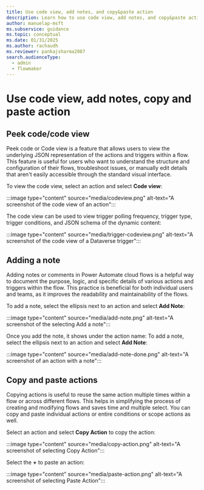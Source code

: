 ```yaml
---
title: Use code view, add notes, and copy&paste action
description: Learn how to use code view, add notes, and copy&paste action
author: manuelap-msft
ms.subservice: guidance
ms.topic: conceptual
ms.date: 01/31/2025
ms.author: rachaudh
ms.reviewer: pankajsharma2087
search.audienceType: 
  - admin
  - flowmaker
---
```


# Use code view, add notes, copy and paste action

## Peek code/code view

Peek code or Code view is a feature that allows users to view the underlying JSON representation of the actions and triggers within a flow. This feature is useful for users who want to understand the structure and configuration of their flows, troubleshoot issues, or manually edit details that aren't easily accessible through the standard visual interface. 

To view the code view, select an action and select **Code view**:

:::image type="content" source="media/codeview.png" alt-text="A screenshot of the code view of an action":::

The code view can be used to view trigger polling frequency, trigger type,  trigger conditions, and JSON schema of the dynamic content:

:::image type="content" source="media/trigger-codeview.png" alt-text="A screenshot of the code view of a Dataverse trigger":::

## Adding a note

Adding notes or comments in Power Automate cloud flows is a helpful way to document the purpose, logic, and specific details of various actions and triggers within the flow. This practice is beneficial for both individual users and teams, as it improves the readability and maintainability of the flows.

To add a note, select the ellipsis next to an action and select **Add Note**:

:::image type="content" source="media/add-note.png" alt-text="A screenshot of the selecting Add a note":::

Once you add the note, it shows under the action name:
To add a note, select the ellipsis next to an action and select **Add Note**:

:::image type="content" source="media/add-note-done.png" alt-text="A screenshot of an action with a note":::

## Copy and paste actions

Copying actions is useful to reuse the same action multiple times within a flow or across different flows. This helps in simplifying the process of creating and modifying flows and saves time and multiple select. You can copy and paste individual actions or entire conditions or scope actions as well. 

Select an action and select **Copy Action** to copy the action:

:::image type="content" source="media/copy-action.png" alt-text="A screenshot of selecting Copy Action":::

Select the **+** to paste an action:

:::image type="content" source="media/paste-action.png" alt-text="A screenshot of selecting Paste Action":::

